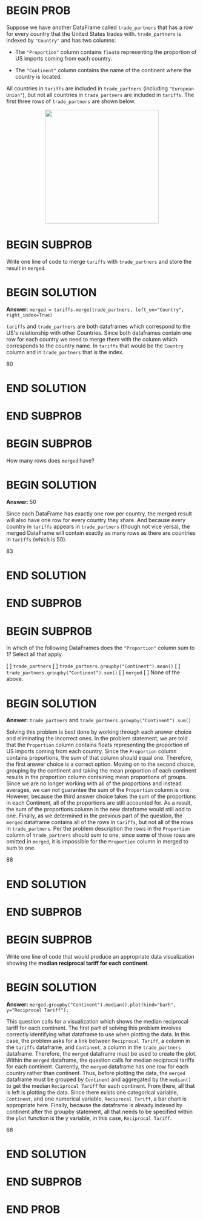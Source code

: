 # BEGIN PROB

Suppose we have another DataFrame called `trade_partners` that has a row
for every country that the United States trades with. `trade_partners`
is indexed by `"Country"` and has two columns:

-   The `"Proportion"` column contains `float`s representing the
    proportion of US imports coming from each country.

-   The `"Continent"` column contains the name of the continent where
    the country is located.

All countries in `tariffs` are included in `trade_partners` (including
`"European Union"`), but not all countries in `trade_partners` are
included in `tariffs`. The first three rows of `trade_partners` are
shown below.

<center><img src="../assets/images/sp25-midterm/trade_partners.jpg" width=300></center>

# BEGIN SUBPROB

Write one line of code to merge `tariffs` with `trade_partners` and
store the result in `merged`.

# BEGIN SOLUTION

**Answer:** `merged = tariffs.merge(trade_partners, left_on="Country", right_index=True)`

`tariffs` and `trade_partners` are both dataframes which correspond to the US's relationship with other Countries. Since both dataframes contain one row for each country we need to merge them with the column which corresponds to the country name. In `tariffs` that would be the `Country` column and in `trade_partners` that is the index. 

<average>80</average>

# END SOLUTION

# END SUBPROB

# BEGIN SUBPROB

How many rows does `merged` have?

# BEGIN SOLUTION

**Answer:** $50$

Since each DataFrame has exactly one row per country, the merged result will also have one row for every country they share. And because every country in `tariffs` appears in `trade_partners` (though not vice versa), the merged DataFrame will contain exactly as many rows as there are countries in `tariffs` (which is 50).

<average>83</average>

# END SOLUTION

# END SUBPROB

# BEGIN SUBPROB

In which of the following DataFrames does the `"Proportion"` column sum
to $1$? Select all that apply.

[ ] `trade_partners`
[ ] `trade_partners.groupby("Continent").mean()`
[ ] `trade_partners.groupby("Continent").sum()`
[ ] `merged`
[ ] None of the above.

# BEGIN SOLUTION

**Answer:** `trade_partners` and `trade_partners.groupby("Continent").sum()`

Solving this problem is best done by working through each answer choice and eliminating the incorrect ones. In the problem statement, we are told that the `Proportion` column contains floats representing the proportion of US imports coming from each country. Since the `Proportion` column contains proportions, the sum of that column should equal one. Therefore, the first answer choice is a correct option. Moving on to the second choice, grouping by the continent and taking the mean proportion of each continent results in the proportion column containing mean proportions of groups. Since we are no longer working with all of the proportions and instead averages, we can not guarantee the sum of the `Proportion` column is one. However, because the third answer choice takes the sum of the proportions in each Continent, all of the proportions are still accounted for. As a result, the sum of the proportions column in the new dataframe would still add to one. Finally, as we determined in the previous part of the question, the `merged` dataframe contains all of the rows in `tariffs`, but not all of the rows in `trade_partners`. Per the problem description the rows in the `Proportion` column of `trade_partners` should sum to one, since some of those rows are omitted in `merged`, it is impossible for the `Proportion` column in merged to sum to one.

<average>88</average>

# END SOLUTION

# END SUBPROB

# BEGIN SUBPROB

Write one line of code that would produce an appropriate data
visualization showing the **median reciprocal tariff for each
continent**.

# BEGIN SOLUTION

**Answer:** `merged.groupby("Continent").median().plot(kind="barh", y="Reciprocal Tariff");`

This question calls for a visualization which shows the median reciprocal tariff for each continent. The first part of solving this problem involves correctly identifying what dataframe to use when plotting the data. In this case, the problem asks for a link between `Reciprocal Tariff`, a column in the `tariffs` dataframe, and `Continent`, a column in the `trade_partners` dataframe. Therefore, the `merged` dataframe must be used to create the plot. Within the `merged` dataframe, the question calls for median reciprocal tariffs for each continent. Currently, the `merged` dataframe has one row for each country rather than continent. Thus, before plotting the data, the `merged` dataframe must be grouped by `Continent` and aggregated by the `median()` to get the median `Reciprocal Tariff` for each continent. From there, all that is left is plotting the data. Since there exists one categorical variable, `Continent`, and one numerical variable, `Reciprocal Tariff`, a bar chart is appropriate here. Finally, because the dataframe is already indexed by continent after the groupby statement, all that needs to be specified within the `plot` function is the y variable, in this case, `Reciprocal Tariff`.

<average>68</average>

# END SOLUTION

# END SUBPROB

# END PROB